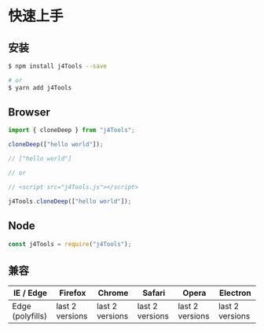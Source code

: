 # 快速上手

## 安装

```bash
$ npm install j4Tools --save

# or
$ yarn add j4Tools

```

## Browser

```js
import { cloneDeep } from "j4Tools";

cloneDeep(["hello world"]);

// ["hello world"]

// or

// <script src="j4Tools.js"></script>

j4Tools.cloneDeep(["hello world"]);
```

## Node

```js
const j4Tools = require("j4Tools");
```

## 兼容

| IE / Edge        | Firefox         | Chrome          | Safari          | Opera           | Electron        |
| ---------------- | --------------- | --------------- | --------------- | --------------- | --------------- |
| Edge (polyfills) | last 2 versions | last 2 versions | last 2 versions | last 2 versions | last 2 versions |
